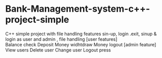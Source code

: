 # Bank-Management-system-c++-project-simple
C++ simple project with file handling
features 
sin-up, login .exit, sinup & login  as user and admin , file handling
[user features]  
Balance check
Deposit Money
widhtdraw Money 
logout 
[admin feature]
View users 
Delete user
Change user
Logout press

